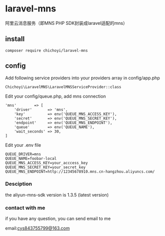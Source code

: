 # laravel-mns

阿里云消息服务（即MNS PHP SDK封装成laravel适配的mns）


## install

    composer require chichoyi/laravel-mns
    
## config

Add following service providers into your providers array in config/app.php
   
    Chichoyi\LaravelMNS\LaravelMNSServiceProvider::class

Edit your config/queue.php, add mns connection

    'mns'        => [
    	'driver'       => 'mns',
    	'key'          => env('QUEUE_MNS_ACCESS_KEY'),
    	'secret'       => env('QUEUE_MNS_SECRET_KEY'),
    	'endpoint'     => env('QUEUE_MNS_ENDPOINT'),
    	'queue'        => env('QUEUE_NAME'),
    	'wait_seconds' => 30,
    ]
    
Edit your .env file

    QUEUE_DRIVER=mns
    QUEUE_NAME=foobar-local
    QUEUE_MNS_ACCESS_KEY=your_acccess_key
    QUEUE_MNS_SECRET_KEY=your_secret_key
    QUEUE_MNS_ENDPOINT=http://12345678910.mns.cn-hangzhou.aliyuncs.com/
    

### Desciption

the aliyun-mns-sdk version is 1.3.5 (latest version)

### contact with me

if you have any question, you can send email to me 

email:cys843755799@163.com